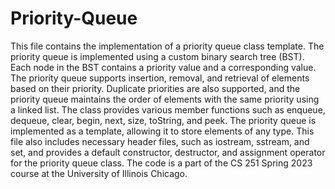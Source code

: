 # Priority-Queue
This file contains the implementation of a priority queue class template. The priority queue is implemented using a custom binary search tree (BST). Each node in the BST contains a priority value and a corresponding value. The priority queue supports insertion, removal, and retrieval of elements based on their priority. Duplicate priorities are also supported, and the priority queue maintains the order of elements with the same priority using a linked list. The class provides various member functions such as enqueue, dequeue, clear, begin, next, size, toString, and peek. The priority queue is implemented as a template, allowing it to store elements of any type. This file also includes necessary header files, such as iostream, sstream, and set, and provides a default constructor, destructor, and assignment operator for the priority queue class. The code is a part of the CS 251 Spring 2023 course at the University of Illinois Chicago.
